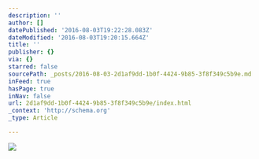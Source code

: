 ```yaml
---
description: ''
author: []
datePublished: '2016-08-03T19:22:28.083Z'
dateModified: '2016-08-03T19:20:15.664Z'
title: ''
publisher: {}
via: {}
starred: false
sourcePath: _posts/2016-08-03-2d1af9dd-1b0f-4424-9b85-3f8f349c5b9e.md
inFeed: true
hasPage: true
inNav: false
url: 2d1af9dd-1b0f-4424-9b85-3f8f349c5b9e/index.html
_context: 'http://schema.org'
_type: Article

---
```

![](https://the-grid-user-content.s3-us-west-2.amazonaws.com/cd24aabf-3b3e-47f0-9c9d-ac6f5bcb0719.png)